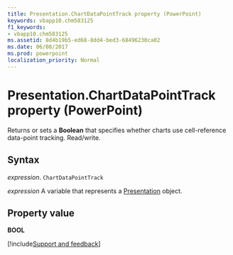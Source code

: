 ```yaml
---
title: Presentation.ChartDataPointTrack property (PowerPoint)
keywords: vbapp10.chm583125
f1_keywords:
- vbapp10.chm583125
ms.assetid: 8d4b19b5-ed68-8dd4-bed3-68496230ca02
ms.date: 06/08/2017
ms.prod: powerpoint
localization_priority: Normal
---
```



# Presentation.ChartDataPointTrack property (PowerPoint)

Returns or sets a  **Boolean** that specifies whether charts use cell-reference data-point tracking. Read/write.


## Syntax

_expression_. `ChartDataPointTrack`

_expression_ A variable that represents a [Presentation](PowerPoint.Presentation.md) object.


## Property value

 **BOOL**

[!include[Support and feedback](~/includes/feedback-boilerplate.md)]